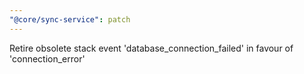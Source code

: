 ```yaml
---
"@core/sync-service": patch
---
```


Retire obsolete stack event 'database_connection_failed' in favour of 'connection_error'
